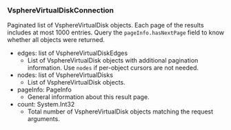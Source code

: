 ### VsphereVirtualDiskConnection
Paginated list of VsphereVirtualDisk objects. Each page of the results includes at most 1000 entries. Query the `pageInfo.hasNextPage` field to know whether all objects were returned.

- edges: list of VsphereVirtualDiskEdges
  - List of VsphereVirtualDisk objects with additional pagination information. Use `nodes` if per-object cursors are not needed.
- nodes: list of VsphereVirtualDisks
  - List of VsphereVirtualDisk objects.
- pageInfo: PageInfo
  - General information about this result page.
- count: System.Int32
  - Total number of VsphereVirtualDisk objects matching the request arguments.
